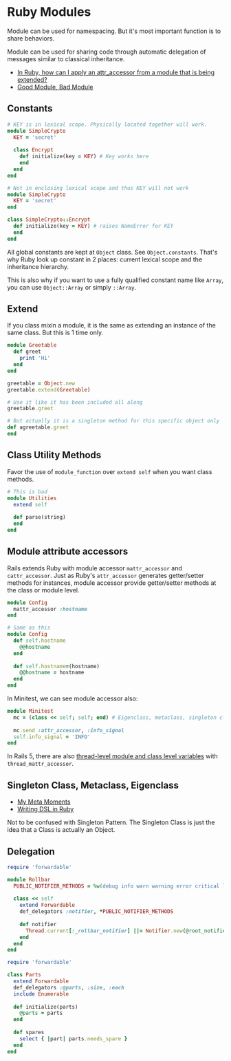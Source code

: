 # Ruby Modules

Module can be used for namespacing. But it's most important function is to share behaviors.

Module can be used for sharing code through automatic delegation of messages similar to classical inheritance.

* [In Ruby, how can I apply an attr_accessor from a module that is being extended?](http://stackoverflow.com/questions/32901178/in-ruby-how-can-i-apply-an-attr-accessor-from-a-module-that-is-being-extended)
* [Good Module, Bad Module](https://blog.codeship.com/good-module-bad-module/)

## Constants

```ruby
# KEY is in lexical scope. Physically located together will work.
module SimpleCrypto
  KEY = 'secret'
  
  class Encrypt
    def initialize(key = KEY) # Key works here
    end
  end
end

# Not in enclosing lexical scope and thus KEY will not work
module SimpleCrypto
  KEY = 'secret'
end

class SimpleCrypto::Encrypt
  def initialize(key = KEY) # raises NameError for KEY
  end
end
```

All global constants are kept at `Object` class. See `Object.constants`. That's why Ruby look up constant in 2 places: current lexical scope and the inheritance hierarchy.

This is also why if you want to use a fully qualified constant name like `Array`, you can use `Object::Array` or simply `::Array`.

## Extend

If you class mixin a module, it is the same as extending an instance of the same class. But this is 1 time only.

```ruby
module Greetable
  def greet
    print 'Hi'
  end
end

greetable = Object.new
greetable.extend(Greetable)

# Use it like it has been included all along
greetable.greet

# But actually it is a singleton method for this specific object only
def agreetable.greet
end
```

## Class Utility Methods

Favor the use of `module_function` over `extend self` when you want class methods.

```ruby
# This is bad
module Utilities
  extend self
  
  def parse(string)
  end
end
```

## Module attribute accessors

Rails extends Ruby with module accessor `mattr_accessor` and `cattr_accessor`. Just as Ruby's `attr_accessor` generates getter/setter methods for instances, module accessor provide getter/setter methods at the class or module level.

```ruby
module Config
  mattr_accessor :hostname
end

# Same as this
module Config
  def self.hostname
    @@hostname
  end
  
  def self.hostname=(hostname)
    @@hostname = hostname
  end
end
```

In Minitest, we can see module accessor also:

```ruby
module Minitest
  mc = (class << self; self; end) # Eigenclass, metaclass, singleton class
  
  mc.send :attr_accessor, :info_signal
  self.info_signal = 'INFO'
end
```

In Rails 5, there are also [thread-level module and class level variables](http://blog.bigbinary.com/2016/09/05/rails-5-adds-ability-to-create-module-and-class-level-variables-on-per-thread-basis.html) with `thread_mattr_accessor`.

## Singleton Class, Metaclass, Eigenclass

* [My Meta Moments](https://www.youtube.com/watch?v=0OAgZBNIixU)
* [Writing DSL in Ruby](https://robots.thoughtbot.com/writing-a-domain-specific-language-in-ruby)

Not to be confused with Singleton Pattern. The Singleton Class is just the idea that a Class is actually an Object.

## Delegation

```ruby
require 'forwardable'

module Rollbar
  PUBLIC_NOTIFIER_METHODS = %w(debug info warn warning error critical log).freeze
  
  class << self
    extend Forwardable
    def_delegators :notifier, *PUBLIC_NOTIFIER_METHODS
    
    def notifier
      Thread.current[:_rollbar_notifier] ||= Notifier.new(@root_notifier)
    end
  end
end
```

```ruby
require 'forwardable'

class Parts
  extend Forwardable
  def_delegators :@parts, :size, :each
  include Enumerable
  
  def initialize(parts)
    @parts = parts
  end
  
  def spares
    select { |part| parts.needs_spare }
  end
end
```